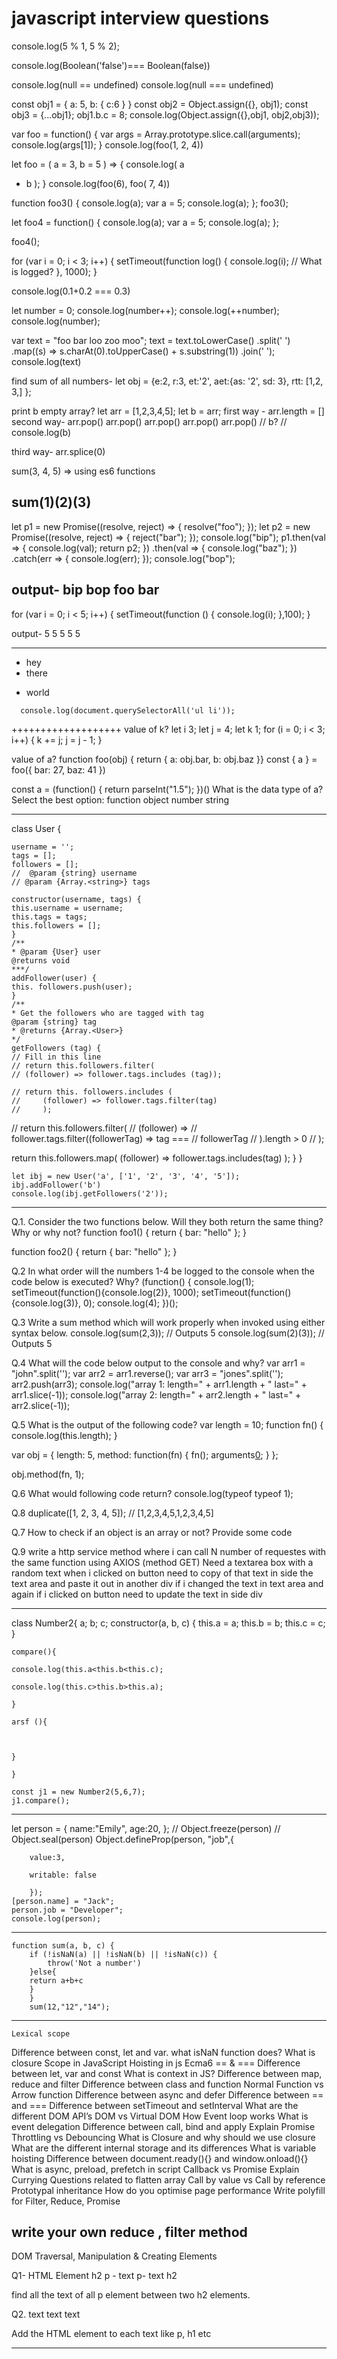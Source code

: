 # javascript interview questions

console.log(5 % 1, 5 % 2);

console.log(Boolean('false')=== Boolean(false)) 
 
console.log(null == undefined)
console.log(null === undefined)


const obj1 = {
a: 5,
b: {
c:6
}
}
const obj2 = Object.assign({}, obj1);
const obj3 = {...obj1};
obj1.b.c = 8;
console.log(Object.assign({},obj1, obj2,obj3));
 
 
var foo = function() {
var args = Array.prototype.slice.call(arguments);
console.log(args[1]);
}
console.log(foo(1, 2, 4))
  
let foo = ( a = 3, b = 5 ) => {
console.log( a
+ b );
}
console.log(foo(6), foo( 7, 4))
 
  
function foo3() {
console.log(a);
var a = 5;
console.log(a);
};
foo3();

let foo4 = function() {
console.log(a);
var a = 5;
console.log(a);
};

foo4();

 for (var i = 0; i < 3; i++) { setTimeout(function log() { console.log(i); // What is logged? 
 }, 1000); }


console.log(0.1+0.2 === 0.3) 

let number = 0; console.log(number++); console.log(++number); console.log(number);

var text = "foo bar loo zoo moo";
text = text.toLowerCase()
    .split(' ')
    .map((s) => s.charAt(0).toUpperCase() + s.substring(1))
    .join(' ');
    console.log(text)

find sum of all numbers-
let obj = {e:2,
           r:3,
           et:'2',
            aet:{as: '2',
               sd: 3},
           rtt: [1,2, 3,]
          };


print b empty array?
let arr = [1,2,3,4,5];
let b = arr;
first way -
arr.length = []
second way-
arr.pop()
arr.pop()
arr.pop()
arr.pop()
arr.pop()
// b? //
console.log(b)

third way-
arr.splice(0)


sum(3, 4, 5) => using es6 functions

sum(1)(2)(3)
------------------------------------
let p1 = new Promise((resolve, reject) => {
resolve("foo");
});
let p2 = new Promise((resolve, reject) => {
reject("bar");
});
console.log("bip");
p1.then(val => {
console.log(val);
return p2;
})
.then(val => {
console.log("baz");
})
.catch(err => {
console.log(err);
});
console.log("bop");

output-
bip
bop
foo
bar
----------------
 for (var i = 0; i < 5; i++) {
setTimeout(function () {
console.log(i);
},100);
}

output-
5
5
5
5
5

--------------
   <div>
        <ul>
        <li>hey</li>
        <li>there</li>
        </ul>
        <ul>
        <li>world</li>
        </ul>
        </div>

      console.log(document.querySelectorAll('ul li'));

+++++++++++++++++++
 value of k?
let i 3;
let j = 4;
let k 1;
for (i = 0; i < 3; i++) {
k += j;
j = j - 1;
}

value of a?
function foo(obj) {
return {
a: obj.bar,
b: obj.baz
}}
const { a } =
foo({ bar: 27, baz: 41 })

const a = (function() {
return parseInt("1.5");
})()
What is the data type of a?
Select the best option:
function
object
number
string

---------------------
 
class User {

    username = '';
    tags = [];
    followers = [];
    //  @param {string} username
    // @param {Array.<string>} tags
    
    constructor(username, tags) {
    this.username = username;
    this.tags = tags;
    this.followers = [];
    }
    /**
    * @param {User} user
    @returns void
    ***/
    addFollower(user) {
    this. followers.push(user);
    }
    /**
    * Get the followers who are tagged with tag
    @param {string} tag
    * @returns {Array.<User>}
    */
    getFollowers (tag) {
    // Fill in this line
    // return this.followers.filter(
    // (follower) => follower.tags.includes (tag));

    // return this. followers.includes (
    //     (follower) => follower.tags.filter(tag)
    //     );

//     return this.followers.filter(
// (follower) =>
// follower.tags.filter((followerTag) => tag ===
// followerTag
// ).length > 0
// );

return this.followers.map(
(follower) => follower.tags.includes(tag)
);
    }
    }

    let ibj = new User('a', ['1', '2', '3', '4', '5']);
    ibj.addFollower('b')
    console.log(ibj.getFollowers('2'));


-------------------------
 
 
Q.1.
Consider the two functions below. Will they both return the same thing? Why or why not?
function foo1()
{
  return {
      bar: "hello"
  };
}

function foo2()
{
  return
  {
      bar: "hello"
  };
}

Q.2
In what order will the numbers 1-4 be logged to the console when the code below is executed? Why?
(function() {
    console.log(1); 
    setTimeout(function(){console.log(2)}, 1000); 
    setTimeout(function(){console.log(3)}, 0); 
    console.log(4);
})();

Q.3
Write a sum method which will work properly when invoked using either syntax below.
console.log(sum(2,3));   // Outputs 5
console.log(sum(2)(3));  // Outputs 5

Q.4
What will the code below output to the console and why?
var arr1 = "john".split('');
var arr2 = arr1.reverse();
var arr3 = "jones".split('');
arr2.push(arr3);
console.log("array 1: length=" + arr1.length + " last=" + arr1.slice(-1));
console.log("array 2: length=" + arr2.length + " last=" + arr2.slice(-1));

Q.5
What is the output of the following code?
var length = 10;
function fn() {
	console.log(this.length);
}

var obj = {
  length: 5,
  method: function(fn) {
    fn();
    arguments[0]();
  }
};

obj.method(fn, 1);

Q.6
What would following code return?
console.log(typeof typeof 1);

Q.8
duplicate([1, 2, 3, 4, 5]); // [1,2,3,4,5,1,2,3,4,5]

Q.7 How to check if an object is an array or not? Provide some code

Q.9
write a http service method where i can call N number of requestes with the same function using AXIOS (method GET)
Need a textarea box with a random text
when i clicked on button need to copy of that text in side the text area and paste it out in another div
if i changed the text in text area and again if i clicked on button need to update the text in side div

-------------

class Number2{
    a;
    b;
    c;
    constructor(a, b, c) {
    this.a = a;
    this.b = b;
    this.c = c;
    }
    
    compare(){
    
    console.log(this.a<this.b<this.c);
    
    console.log(this.c>this.b>this.a);
    
    }

    arsf (){
      


    }
    
    }
    
    const j1 = new Number2(5,6,7);
    j1.compare();
-------------


let person = {
    name:"Emily",
    age:20,
    };
    // Object.freeze(person)
    // Object.seal(person)
    Object.defineProp(person, "job",{

        value:3,
        
        writable: false
        
        });
    [person.name] = "Jack";
    person.job = "Developer";
    console.log(person);
-------------
    function sum(a, b, c) {
        if (!isNaN(a) || !isNaN(b) || !isNaN(c)) {
            throw('Not a number')
        }else{
        return a+b+c
        }
        }
        sum(12,"12","14");

---------------------
	Lexical scope
Difference between const, let and var.
what isNaN function does?
What is closure 
Scope in JavaScript
Hoisting in js
Ecma6
== & ===
 Difference between let, var and const
What is context in JS?
Difference between map, reduce and filter
Difference between class and function
Normal Function vs Arrow function
Difference between async and defer
Difference between == and ===
Difference between setTimeout and setInterval
What are the different DOM API’s
DOM vs Virtual DOM
How Event loop works
What is event delegation
Difference between call, bind and apply
Explain Promise
Throttling vs Debouncing
What is Closure and why should we use closure
What are the different internal storage and its differences
What is variable hoisting
Difference between document.ready(){} and window.onload(){}
What is async, preload, prefetch in script
Callback vs Promise
Explain Currying
Questions related to flatten array
Call by value vs Call by reference
Prototypal inheritance
How do you optimise page performance
Write polyfill for Filter, Reduce, Promise
   
write your own reduce , filter method
-----------------------
DOM Traversal, Manipulation & Creating Elements

Q1-
HTML Element
h2 
p - text
p- text
h2 

find all the text of all p element between two h2 elements. 

Q2.
text
text
text

Add the HTML element to each text like p, h1 etc

---------------------

